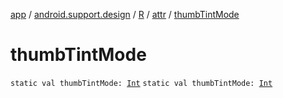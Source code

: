 [app](../../../index.md) / [android.support.design](../../index.md) / [R](../index.md) / [attr](index.md) / [thumbTintMode](.)

# thumbTintMode

`static val thumbTintMode: `[`Int`](https://kotlinlang.org/api/latest/jvm/stdlib/kotlin/-int/index.html)
`static val thumbTintMode: `[`Int`](https://kotlinlang.org/api/latest/jvm/stdlib/kotlin/-int/index.html)